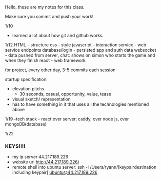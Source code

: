 Hello, these are my notes for this class.

Make sure you commit and push your work!

1/10
- learned a lot about how git and github works. 

1/12
HTML - structure
css - style
javascript - interaction
service - web service endpoints
database/login - persisted app and auth data
websocket - data pushed from server, chat: shows on simon who starts the game and when they finish
react - web framework


for project, every other day, 3-5 commits each session

startup specification
- elevation pitchs
    - 30 seconds, casual, opportunity, value, tease
- visual sketch/ representation
- has to have something in it that uses all the technologies mentioned above

1/19
-tech stack
    - react over server: caddy, over node js, over mongoDB(database)

1/22


### KEYS!!!!
- my ip server 44.217.189.226
- website url http://44.217.189.226/
- remote shell into ubuntu server: ssh -i /Users/ryann/[keypairdestination including keypair] ubuntu@44.217.189.226
